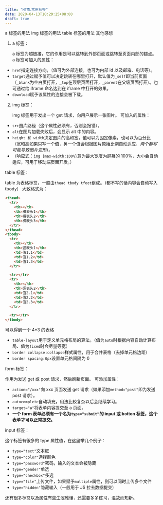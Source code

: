 ```yaml
---
title: "HTML常用标签"
date: 2020-04-13T10:29:25+08:00
draft: true
---
```


a 标签的用法
img 标签的用法
table 标签的用法
其他感想

1. a 标签：

   a 标签为超链接，它的作用是可以跳转到外部页面或跳转至页面内部的锚点。
   a 标签可加入的属性：

- `href`指定连接方向，（值可为外部连接，也可为内部 id 以及邮箱、电话等）。
- `target`通过赋予值可以决定跳转在哪里打开，默认值为`_self`即当前页面（`_blank`为空白页打开，`_top`在顶层页面打开，`_parent`在父级页面打开）。也可通过给 iframe 命名达到在 iframe 中打开的效果。
- `download`赋予该属性的连接会被下载。

2. img 标签：

   img 标签用于发出一个 get 请求，向用户展示一张图片。
   可加入的属性：

- `src`图片路径（这个属性必须有，否则会报错）。
- `alt`在图片加载失败后，会显示 alt 中的内容。
- `height 和 width`决定图片的高和宽，值可以为固定像素，也可以为百分比（宽和高如果只写一个值，另一个值会根据图片原始比例自动适应，_两个都写可能导致图片变形_）。
- （响应式：`img {max-width:100%}`意为最大宽度为屏幕的 100%，大小会自动适应，可用于移动端页面开发。）

table 标签：

table 为表格标签，一般由`thead tbody tfoot`组成。（都不写的话内容会自动写入 tbody）
大致格式为：

```html
<thead>
  <tr>
    <th></th>
    <th>横表头1</th>
    <th>横表头2</th>
    <th>横表头3</th>
  </tr>
</thead>
<tbody>
  <tr>
    <th></th>
    <th>竖表头1</th>
    <td>值1.1</td>
    <td>值1.2</td>
    <td>值1.3</td>
  </tr>

  <tr></tr>
  <tr>
    <th></th>
    <th>竖表头2</th>
    <td>值2.1</td>
    <td>值2.2</td>
    <td>值2.3</td>
  </tr>

  <tr></tr>
</tbody>
```

可以得到一个 4\*3 的表格

- `table-layout`用于定义单元格布局的算法。（值为`auto`时根据内容自动计算布局、值为`fixed`时会尽量等宽）
- `border collapse:collapse`样式属性，用于合并表格（去掉单元格边距）
- `border spacing:0px`设置单元格间隔为 0

form 标签：

作用为发送 get 或 post 请求，然后刷新页面。
可添加属性：

- `action="/xxx"`向 xxx 页面发送 get 请求（如果添加`method="post"`即为发送 post 请求）。
- `autocomplete`自动填充，用法比较复杂以后会继续学习。
- `target="a"`将表单内容提交至 a 页面。
- **一个 form 表单必须有一个名为`type="submit"`的 input 或 botton 标签，这个表单才可以正常提交。**

input 标签：

这个标签有很多的 type 属性值，在这里举几个例子：

- `type="text"`文本框
- `type="color"`选择颜色
- `type="password"`密码，输入的文本会被隐藏
- `type="gender"`单选
- `type="checkbox"`多选
- `type="file"`上传文件，如果赋予`multiple`属性，则可以同时上传多个文件
- `type="hidden"`隐藏输入（一般用于 JS 拉去数据提交）

还有很多标签以及属性有些生涩难懂，还需要多多练习，温故而知新。
